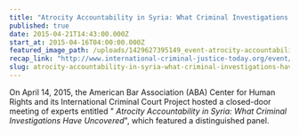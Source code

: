 ```yaml
---
title: "Atrocity Accountability in Syria: What Criminal Investigations Have Uncovered"
published: true
date: 2015-04-21T14:43:00.000Z
start_at: 2015-04-16T04:00:00.000Z
featured_image_path: /uploads/1429627395149_event-atrocity-accountability-syria-2a-1600x900.jpg
recap_link: "http://www.international-criminal-justice-today.org/event/2015/04/16/Syria-CIJA-Closed-Door-Event-Recap/"
slug: atrocity-accountability-in-syria-what-criminal-investigations-have-uncovered
---
```


On April 14, 2015, the American Bar Association (ABA) Center for Human Rights and its International Criminal Court Project hosted a closed-door meeting of experts entitled " _Atrocity Accountability in Syria: What Criminal Investigations Have Uncovered_", which featured a distinguished panel.

